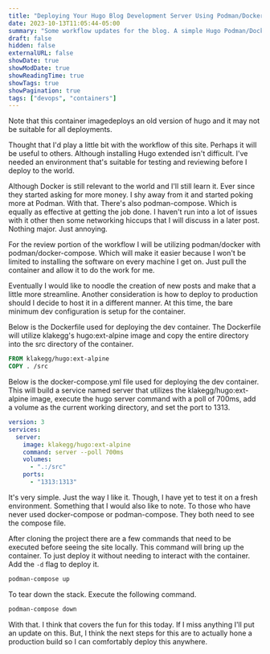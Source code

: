```yaml
---
title: "Deploying Your Hugo Blog Development Server Using Podman/Docker Compose"
date: 2023-10-13T11:05:44-05:00
summary: "Some workflow updates for the blog. A simple Hugo Podman/Docker container for writting content with docker/podman-compose."
draft: false
hidden: false
externalURL: false
showDate: true
showModDate: true
showReadingTime: true
showTags: true
showPagination: true
tags: ["devops", "containers"]
---
```


Note that this container imagedeploys an old version of hugo and it may
not be suitable for all deployments.

Thought that I'd play a little bit with the workflow of this site.
Perhaps it will be useful to others. Although installing Hugo extended
isn't difficult. I've needed an environment that's suitable for testing
and reviewing before I deploy to the world.

Although Docker is still relevant to the world and I'll still learn it.
Ever since they started asking for more money. I shy away 
from it and started poking more at Podman. With that. There's also 
podman-compose. Which is equally as effective at getting the job done. 
I haven't run into a lot of issues with it other then some networking 
hiccups that I will discuss in a later post. Nothing major. Just
annoying.

For the review portion of the workflow I will be utilizing podman/docker
with podman/docker-compose. Which will make it easier because I won't be
limited to installing the software on every machine I get on. Just pull
the container and allow it to do the work for me.

Eventually I would like to noodle the creation of new posts and make
that a little more streamline. Another consideration is how to deploy to
production should I decide to host it in a different manner. At this
time, the bare minimum dev configuration is setup for the container.

Below is the Dockerfile used for deploying the dev container. The
Dockerfile will utilize klakegg's hugo:ext-alpine image and copy the
entire directory into the src directory of the container.

```Dockerfile
FROM klakegg/hugo:ext-alpine
COPY . /src
```

Below is the docker-compose.yml file used for deploying the dev
container. This will build a service named server that utilizes the
klakegg/hugo:ext-alpine image, execute the hugo server command with a
poll of 700ms, add a volume as the current working directory, and set
the port to 1313.

```yaml
version: 3
services:
  server:
    image: klakegg/hugo:ext-alpine
    command: server --poll 700ms
    volumes:
      - ".:/src"
    ports:
      - "1313:1313"
```

It's very simple. Just the way I like it. Though, I have yet to test it
on a fresh environment. Something that I would also like to note. To
those who have never used docker-compose or podman-compose. They both
need to see the compose file. 

After cloning the project there are a few commands that need to be
executed before seeing the site locally. This command will bring up the
container. To just deploy it without needing to interact with the
container. Add the ```-d``` flag to deploy it.

```sh
podman-compose up
```

To tear down the stack. Execute the following command.

```sh
podman-compose down
```

With that. I think that covers the fun for this today. If I miss
anything I'll put an update on this. But, I think the next steps for
this are to actually hone a production build so I can comfortably deploy
this anywhere. 

